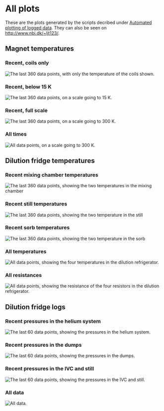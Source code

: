 # All plots

These are the plots generated by the scripts decribed under [Automated plotting of logged data](Plotting.md).
They can also be seen on <http://www.nbi.dk/~ljt123/>.

## Magnet temperatures

### Recent, coils only

![The last 360 data points, with only the temperature of the coils shown.](http://www.nbi.dk/~ljt123/Figures/magnetTempRecentCoils.png)

### Recent, below 15 K

![The last 360 data points, on a scale going to 15 K.](http://www.nbi.dk/~ljt123/Figures/magnetTempRecent015K.png)

### Recent, full scale

![The last 360 data points, on a scale going to 300 K.](http://www.nbi.dk/~ljt123/Figures/magnetTempRecent300K.png)

### All times

![All data points, on a scale going to 300 K.](http://www.nbi.dk/~ljt123/Figures/magnetTempAll300K.png)

## Dilution fridge temperatures

### Recent mixing chamber temperatures
![The last 360 data points, showing the two temperatures in the mixing chamber](http://www.nbi.dk/~ljt123/Figures/DRtempsMC.png)

### Recent still temperatures
![The last 360 data points, showing the two temperature in the still](http://www.nbi.dk/~ljt123/Figures/DRtempsStill.png)

### Recent sorb temperatures
![The last 360 data points, showing the two temperature in the sorb](http://www.nbi.dk/~ljt123/Figures/DRtempsSorb.png)

### All temperatures
![All data points, showing the four temperatures in the dilution refrigerator.](http://www.nbi.dk/~ljt123/Figures/DRtempsAll.png)

### All resistances
![All data points, showing the resistance of the four resistors in the dilution refrigerator.](http://www.nbi.dk/~ljt123/Figures/DRtempsAllOhm.png)

## Dilution fridge logs

### Recent pressures in the helium system

![The last 60 data points, showing the pressures in the helium system.](http://www.nbi.dk/~ljt123/Figures/DRlogPs.png)

### Recent pressures in the dumps

![The last 60 data points, showing the pressures in the dumps.](http://www.nbi.dk/~ljt123/Figures/DRlogDumps.png)

### Recent pressures in the IVC and still

![The last 60 data points, showing the pressures in the IVC and still.](http://www.nbi.dk/~ljt123/Figures/DRlogPIVCStill.png)

### All data

![All data.](http://www.nbi.dk/~ljt123/Figures/DRlogAll.png)